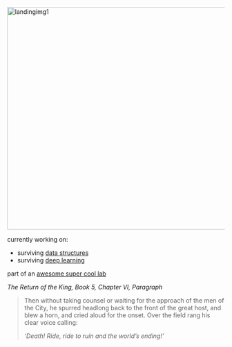 <img width="1068" height="514" alt="landingimg1" src="https://github.com/nickvpn/nickvpn/blob/main/landingimage1.png?raw=true" />

currently working on:

- surviving [data structures](https://cs.fit.edu/~pkc/classes/ds/)
- surviving [deep learning](https://github.com/rtwhite1546/Fall-2025-Deep-Learning)

part of an [awesome super cool lab](https://research.fit.edu/nets/)

*The Return of the King, Book 5, Chapter VI, Paragraph*
> Then without taking counsel or waiting for the approach of the men of the City, he spurred headlong back to the front of the great host, and blew a horn, and cried aloud for the onset. Over the field rang his clear voice calling: 
>
> *‘Death! Ride, ride to ruin and the world’s ending!’*

  
<!--
**nickvpn/nickvpn** is a ✨ _special_ ✨ repository because its `README.md` (this file) appears on your GitHub profile.

Here are some ideas to get you started:

- 🔭 I’m currently working on ...
- 🌱 I’m currently learning ...
- 👯 I’m looking to collaborate on ...
- 🤔 I’m looking for help with ...
- 💬 Ask me about ...
- 📫 How to reach me: ...
- 😄 Pronouns: ...
- ⚡ Fun fact: ...
-->

